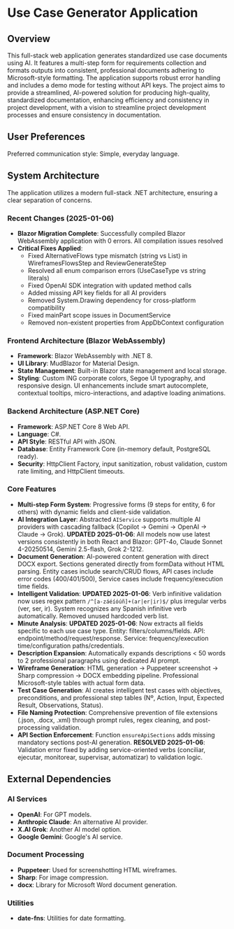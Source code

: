 # Use Case Generator Application

## Overview
This full-stack web application generates standardized use case documents using AI. It features a multi-step form for requirements collection and formats outputs into consistent, professional documents adhering to Microsoft-style formatting. The application supports robust error handling and includes a demo mode for testing without API keys. The project aims to provide a streamlined, AI-powered solution for producing high-quality, standardized documentation, enhancing efficiency and consistency in project development, with a vision to streamline project development processes and ensure consistency in documentation.

## User Preferences
Preferred communication style: Simple, everyday language.

## System Architecture
The application utilizes a modern full-stack .NET architecture, ensuring a clear separation of concerns.

### Recent Changes (2025-01-06)
- **Blazor Migration Complete**: Successfully compiled Blazor WebAssembly application with 0 errors. All compilation issues resolved
- **Critical Fixes Applied**:
  - Fixed AlternativeFlows type mismatch (string vs List<string>) in WireframesFlowsStep and ReviewGenerateStep
  - Resolved all enum comparison errors (UseCaseType vs string literals)
  - Fixed OpenAI SDK integration with updated method calls
  - Added missing API key fields for all AI providers
  - Removed System.Drawing dependency for cross-platform compatibility
  - Fixed mainPart scope issues in DocumentService
  - Removed non-existent properties from AppDbContext configuration

### Frontend Architecture (Blazor WebAssembly)
- **Framework**: Blazor WebAssembly with .NET 8.
- **UI Library**: MudBlazor for Material Design.
- **State Management**: Built-in Blazor state management and local storage.
- **Styling**: Custom ING corporate colors, Segoe UI typography, and responsive design. UI enhancements include smart autocomplete, contextual tooltips, micro-interactions, and adaptive loading animations.

### Backend Architecture (ASP.NET Core)
- **Framework**: ASP.NET Core 8 Web API.
- **Language**: C#.
- **API Style**: RESTful API with JSON.
- **Database**: Entity Framework Core (in-memory default, PostgreSQL ready).
- **Security**: HttpClient Factory, input sanitization, robust validation, custom rate limiting, and HttpClient timeouts.

### Core Features
- **Multi-step Form System**: Progressive forms (9 steps for entity, 6 for others) with dynamic fields and client-side validation.
- **AI Integration Layer**: Abstracted `AIService` supports multiple AI providers with cascading fallback (Copilot → Gemini → OpenAI → Claude → Grok). **UPDATED 2025-01-06**: All models now use latest versions consistently in both React and Blazor: GPT-4o, Claude Sonnet 4-20250514, Gemini 2.5-flash, Grok 2-1212.
- **Document Generation**: AI-powered content generation with direct DOCX export. Sections generated directly from formData without HTML parsing. Entity cases include search/CRUD flows, API cases include error codes (400/401/500), Service cases include frequency/execution time fields.
- **Intelligent Validation**: **UPDATED 2025-01-06**: Verb infinitive validation now uses regex pattern `/^[a-záéíóúñ]+(ar|er|ir)$/` plus irregular verbs (ver, ser, ir). System recognizes any Spanish infinitive verb automatically. Removed unused hardcoded verb list.
- **Minute Analysis**: **UPDATED 2025-01-06**: Now extracts all fields specific to each use case type. Entity: filters/columns/fields. API: endpoint/method/request/response. Service: frequency/execution time/configuration paths/credentials.
- **Description Expansion**: Automatically expands descriptions < 50 words to 2 professional paragraphs using dedicated AI prompt.
- **Wireframe Generation**: HTML generation → Puppeteer screenshot → Sharp compression → DOCX embedding pipeline. Professional Microsoft-style tables with actual form data.
- **Test Case Generation**: AI creates intelligent test cases with objectives, preconditions, and professional step tables (Nº, Action, Input, Expected Result, Observations, Status).
- **File Naming Protection**: Comprehensive prevention of file extensions (.json, .docx, .xml) through prompt rules, regex cleaning, and post-processing validation.
- **API Section Enforcement**: Function `ensureApiSections` adds missing mandatory sections post-AI generation. **RESOLVED 2025-01-06**: Validation error fixed by adding service-oriented verbs (conciliar, ejecutar, monitorear, supervisar, automatizar) to validation logic.

## External Dependencies

### AI Services
- **OpenAI**: For GPT models.
- **Anthropic Claude**: An alternative AI provider.
- **X.AI Grok**: Another AI model option.
- **Google Gemini**: Google's AI service.

### Document Processing
- **Puppeteer**: Used for screenshotting HTML wireframes.
- **Sharp**: For image compression.
- **docx**: Library for Microsoft Word document generation.

### Utilities
- **date-fns**: Utilities for date formatting.
